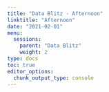 ```yaml
---
title: "Data Blitz - Afternoon"
linktitle: "Afternoon"
date: "2021-02-01"
menu:
  sessions:
    parent: "Data Blitz"
    weight: 2
type: docs
toc: true
editor_options:
  chunk_output_type: console
---
```

